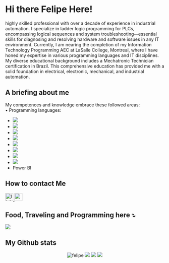# Hi there Felipe Here!
highly skilled professional with over a decade of experience in industrial automation. I specialize in ladder logic programming for PLCs, encompassing logical sequences and system troubleshooting—essential skills for diagnosing and resolving hardware and software issues in any IT environment. Currently, I am nearing the completion of my Information Technology Programming AEC at LaSalle College, Montreal, where I have honed my expertise in various programming languages and IT disciplines.
My diverse educational background includes a Mechatronic Technician certification in Brazil. This comprehensive education has provided me with a solid foundation in electrical, electronic, mechanical, and industrial automation.

## A briefing about me
My competences and knowledge embrace these followed areas:<br>
•	Programming languages:<br>
- ![](https://img.shields.io/badge/JavaScript-F7DF1E?style=for-the-badge&logo=javascript&logoColor=black)<br>
- ![](https://img.shields.io/badge/Python-3776AB?style=for-the-badge&logo=python&logoColor=white)<br>
- ![](https://img.shields.io/badge/MySQL-00000F?style=for-the-badge&logo=mysql&logoColor=white)<br>
- ![](https://img.shields.io/badge/Java-ED8B00?style=for-the-badge&logo=openjdk&logoColor=white)<br>
- ![](https://img.shields.io/badge/C%23-239120?style=for-the-badge&logo=c-sharp&logoColor=white)<br>
- ![](https://img.shields.io/badge/PHP-777BB4?style=for-the-badge&logo=php&logoColor=white)<br>
- ![](https://img.shields.io/badge/HTML5-E34F26?style=for-the-badge&logo=html5&logoColor=white)<br>
- ![](https://img.shields.io/badge/CSS3-1572B6?style=for-the-badge&logo=css3&logoColor=white)<br>
- Power BI<br>

## How to contact Me
<div align="left">
  <a href="https://www.linkedin.com/in/felipe-oliveira-dos-santos-2612f88/" target="_blank">
    <img src="https://img.shields.io/static/v1?message=LinkedIn&logo=linkedin&label=&color=0077B5&logoColor=white&labelColor=&style=for-the-badge" height="25" alt="linkedin logo"/>
  </a>
  <a href="feeoliveirasantoss@gmail.com" target="_blank">
    <img src="https://img.shields.io/static/v1?message=Gmail&logo=gmail&label=&color=D14836&logoColor=white&labelColor=&style=for-the-badge" height="25" alt="gmail logo"/>
  </a>
</div>

## Food, Traveling and Programming here ⤵️
[![](https://img.shields.io/badge/Instagram-E4405F?style=for-the-badge&logo=instagram&logoColor=white)](https://www.instagram.com/feeoliveira.oficial/)
## My Github stats
<center>
  
  ![felipe](https://github-readme-stats.vercel.app/api?username=feeoliveira-oficial&theme=gruvbox&show_icons=true)
  ![](https://github-profile-summary-cards.vercel.app/api/cards/profile-details?username=feeoliveira-oficial)
  ![](https://github-profile-summary-cards.vercel.app/api/cards/stats?username=feeoliveira-oficial)
  ![](https://github-profile-summary-cards.vercel.app/api/cards/repos-per-language?username=feeoliveira-oficial)
</center>
